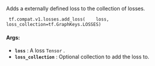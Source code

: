Adds a externally defined loss to the collection of losses.

```
 tf.compat.v1.losses.add_loss(    loss,    loss_collection=tf.GraphKeys.LOSSES) 
```

#### Args:
- **`loss`** : A loss  `Tensor` .
- **`loss_collection`** : Optional collection to add the loss to.
